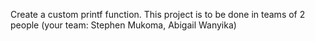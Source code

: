 Create a custom printf function. This project is to be done in
teams of 2 people (your team: Stephen Mukoma, Abigail Wanyika)
